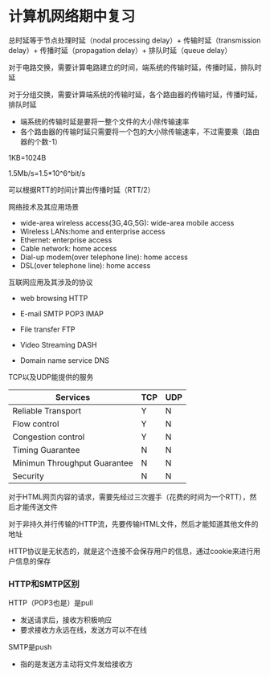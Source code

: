 # 计算机网络期中复习

总时延等于节点处理时延（nodal processing delay）+ 传输时延（transmission delay）+ 传播时延（propagation delay）+ 排队时延（queue delay）

对于电路交换，需要计算电路建立的时间，端系统的传输时延，传播时延，排队时延

对于分组交换，需要计算端系统的传输时延，各个路由器的传输时延，传播时延，排队时延

- 端系统的传输时延是要将一整个文件的大小除传输速率
- 各个路由器的传输时延只需要将一个包的大小除传输速率，不过需要乘（路由器的个数-1）

1KB=1024B

1.5Mb/s=1.5*10^6^bit/s

可以根据RTT的时间计算出传播时延（RTT/2）

网络技术及其应用场景

- wide-area wireless access(3G,4G,5G): wide-area mobile access
- Wireless LANs:home and enterprise access 
- Ethernet: enterprise access
- Cable network: home access
- Dial-up modem(over telephone line): home access
- DSL(over telephone line): home access

互联网应用及其涉及的协议

- web browsing	HTTP

- E-mail	SMTP POP3 IMAP

- File transfer FTP

- Video Streaming DASH

- Domain name service DNS

TCP以及UDP能提供的服务

| Services                     | TCP  | UDP  |
| ---------------------------- | ---- | ---- |
| Reliable Transport           | Y    | N    |
| Flow control                 | Y    | N    |
| Congestion control           | Y    | N    |
| Timing Guarantee             | N    | N    |
| Minimun Throughput Guarantee | N    | N    |
| Security                     | N    | N    |

对于HTML网页内容的请求，需要先经过三次握手（花费的时间为一个RTT），然后才能传送文件

对于非持久并行传输的HTTP流，先要传输HTML文件，然后才能知道其他文件的地址

HTTP协议是无状态的，就是这个连接不会保存用户的信息，通过cookie来进行用户信息的保存

### HTTP和SMTP区别

HTTP（POP3也是）是pull

- 发送请求后，接收方积极响应
- 要求接收方永远在线，发送方可以不在线

SMTP是push

- 指的是发送方主动将文件发给接收方